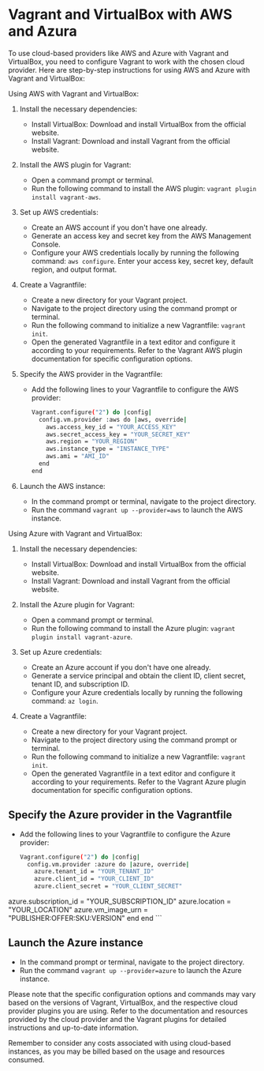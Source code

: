 # Vagrant and VirtualBox with AWS and Azura

To use cloud-based providers like AWS and Azure with Vagrant and VirtualBox, you need to configure Vagrant to work with the chosen cloud provider. Here are step-by-step instructions for using AWS and Azure with Vagrant and VirtualBox:

Using AWS with Vagrant and VirtualBox:

1. Install the necessary dependencies:
   - Install VirtualBox: Download and install VirtualBox from the official website.
   - Install Vagrant: Download and install Vagrant from the official website.

2. Install the AWS plugin for Vagrant:
   - Open a command prompt or terminal.
   - Run the following command to install the AWS plugin: `vagrant plugin install vagrant-aws`.

3. Set up AWS credentials:
   - Create an AWS account if you don't have one already.
   - Generate an access key and secret key from the AWS Management Console.
   - Configure your AWS credentials locally by running the following command: `aws configure`. Enter your access key, secret key, default region, and output format.

4. Create a Vagrantfile:
   - Create a new directory for your Vagrant project.
   - Navigate to the project directory using the command prompt or terminal.
   - Run the following command to initialize a new Vagrantfile: `vagrant init`.
   - Open the generated Vagrantfile in a text editor and configure it according to your requirements. Refer to the Vagrant AWS plugin documentation for specific configuration options.

5. Specify the AWS provider in the Vagrantfile:
   - Add the following lines to your Vagrantfile to configure the AWS provider:

     ```sh
     Vagrant.configure("2") do |config|
       config.vm.provider :aws do |aws, override|
         aws.access_key_id = "YOUR_ACCESS_KEY"
         aws.secret_access_key = "YOUR_SECRET_KEY"
         aws.region = "YOUR_REGION"
         aws.instance_type = "INSTANCE_TYPE"
         aws.ami = "AMI_ID"
       end
     end
     ```

6. Launch the AWS instance:
   - In the command prompt or terminal, navigate to the project directory.
   - Run the command `vagrant up --provider=aws` to launch the AWS instance.

Using Azure with Vagrant and VirtualBox:

1. Install the necessary dependencies:
   - Install VirtualBox: Download and install VirtualBox from the official website.
   - Install Vagrant: Download and install Vagrant from the official website.

2. Install the Azure plugin for Vagrant:
   - Open a command prompt or terminal.
   - Run the following command to install the Azure plugin: `vagrant plugin install vagrant-azure`.

3. Set up Azure credentials:
   - Create an Azure account if you don't have one already.
   - Generate a service principal and obtain the client ID, client secret, tenant ID, and subscription ID.
   - Configure your Azure credentials locally by running the following command: `az login`.

4. Create a Vagrantfile:
   - Create a new directory for your Vagrant project.
   - Navigate to the project directory using the command prompt or terminal.
   - Run the following command to initialize a new Vagrantfile: `vagrant init`.
   - Open the generated Vagrantfile in a text editor and configure it according to your requirements. Refer to the Vagrant Azure plugin documentation for specific configuration options.

## Specify the Azure provider in the Vagrantfile

- Add the following lines to your Vagrantfile to configure the Azure provider:

     ```sh
     Vagrant.configure("2") do |config|
       config.vm.provider :azure do |azure, override|
         azure.tenant_id = "YOUR_TENANT_ID"
         azure.client_id = "YOUR_CLIENT_ID"
         azure.client_secret = "YOUR_CLIENT_SECRET"

 azure.subscription_id = "YOUR_SUBSCRIPTION_ID"
         azure.location = "YOUR_LOCATION"
         azure.vm_image_urn = "PUBLISHER:OFFER:SKU:VERSION"
       end
     end
     ```

## Launch the Azure instance

- In the command prompt or terminal, navigate to the project directory.
- Run the command `vagrant up --provider=azure` to launch the Azure instance.

Please note that the specific configuration options and commands may vary based on the versions of Vagrant, VirtualBox, and the respective cloud provider plugins you are using. Refer to the documentation and resources provided by the cloud provider and the Vagrant plugins for detailed instructions and up-to-date information.

Remember to consider any costs associated with using cloud-based instances, as you may be billed based on the usage and resources consumed.
